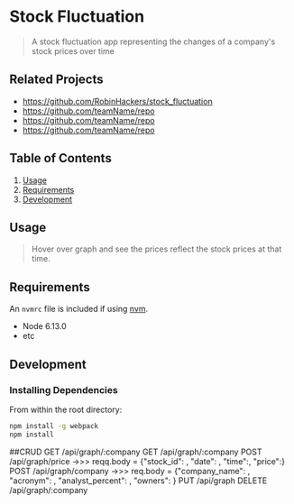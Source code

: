 # Stock Fluctuation

> A stock fluctuation app representing the changes of a company's stock prices over time

## Related Projects

- https://github.com/RobinHackers/stock_fluctuation
- https://github.com/teamName/repo
- https://github.com/teamName/repo
- https://github.com/teamName/repo

## Table of Contents

1. [Usage](#Usage)
1. [Requirements](#requirements)
1. [Development](#development)

## Usage

> Hover over graph and see the prices reflect the stock prices at that time.

## Requirements

An `nvmrc` file is included if using [nvm](https://github.com/creationix/nvm).

- Node 6.13.0
- etc

## Development

### Installing Dependencies

From within the root directory:

```sh
npm install -g webpack
npm install
```

##CRUD
GET /api/graph/:company
GET /api/graph/:company
POST /api/graph/price
->>> reqq.body = {"stock_id": <int>, "date": <string>, "time":<string>, "price":<string>}
POST /api/graph/company
->>> req.body = {"company_name": <string>, "acronym":  <string>, "analyst_percent": <int>, "owners": <int>}
PUT /api/graph
DELETE /api/graph/:company
